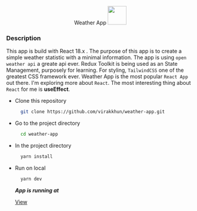 <p align='center'>
  <span>Weather App</span>
  <img src='https://cdn2.iconfinder.com/data/icons/weather-flat-14/64/weather02-512.png' width="50px" />
</p>


### Description

This app is build with React 18.x . The purpose of this app is to create a simple weather statistic with a minimal information.
The app is using `open weather api` a greate api ever. Redux Toolkit is being used as an State Management, purposely for learning.
For styling, `TailwindCSS` one of the greatest CSS framework ever. Weather App is the most popular `React App` out there. 
I'm exploring more about `React`. The most interesting thing about `React` for me is **useEffect**. 

- Clone this repository

  ```bash 
    git clone https://github.com/virakkhun/weather-app.git
  ```

- Go to the project directory

  ```bash 
    cd weather-app
  ```

- In the project directory

  ```bash 
    yarn install
  ```

- Run on local

  ```bash 
    yarn dev
  ```

  ***App is running at***

  [View](http://localhost:3000)

